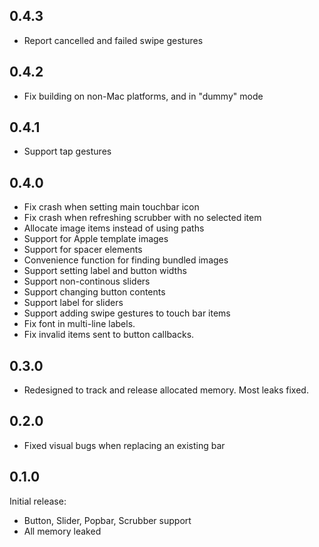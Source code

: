 0.4.3
-----
 * Report cancelled and failed swipe gestures

0.4.2
-----
 * Fix building on non-Mac platforms, and in "dummy" mode

0.4.1
-----
 * Support tap gestures

0.4.0
-----
 * Fix crash when setting main touchbar icon
 * Fix crash when refreshing scrubber with no selected item
 * Allocate image items instead of using paths
 * Support for Apple template images
 * Support for spacer elements
 * Convenience function for finding bundled images
 * Support setting label and button widths
 * Support non-continous sliders
 * Support changing button contents
 * Support label for sliders
 * Support adding swipe gestures to touch bar items
 * Fix font in multi-line labels.
 * Fix invalid items sent to button callbacks.

0.3.0
-----
 * Redesigned to track and release allocated memory.  Most leaks fixed.

0.2.0
-----
 * Fixed visual bugs when replacing an existing bar

0.1.0
-----
Initial release:
 * Button, Slider, Popbar, Scrubber support
 * All memory leaked
